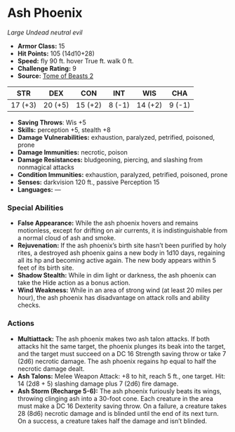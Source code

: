 # Ash Phoenix

*Large* *Undead* *neutral evil*

- **Armor Class:** 15
- **Hit Points:** 105 (14d10+28)
- **Speed:** fly 90 ft. hover True ft. walk 0 ft.
- **Challenge Rating:** 9
- **Source:** [Tome of Beasts 2](https://koboldpress.com/kpstore/product/tome-of-beasts-2-for-5th-edition/)

| STR | DEX | CON | INT | WIS | CHA |
| --- | --- | --- | --- | --- | --- |
| 17 (+3) | 20 (+5) | 15 (+2) | 8 (-1) | 14 (+2) | 9 (-1) |

- **Saving Throws**: Wis +5
- **Skills:** perception +5, stealth +8
- **Damage Vulnerabilities:** exhaustion, paralyzed, petrified, poisoned, prone
- **Damage Immunities:** necrotic, poison
- **Damage Resistances:** bludgeoning, piercing, and slashing from nonmagical attacks
- **Condition Immunities:** exhaustion, paralyzed, petrified, poisoned, prone
- **Senses:** darkvision 120 ft., passive Perception 15
- **Languages:** —
### Special Abilities
- **False Appearance:** While the ash phoenix hovers and remains motionless, except for drifting on air currents, it is indistinguishable from a normal cloud of ash and smoke.
- **Rejuvenation:** If the ash phoenix’s birth site hasn’t been purified by holy rites, a destroyed ash phoenix gains a new body in 1d10 days, regaining all its hp and becoming active again. The new body appears within 5 feet of its birth site.
- **Shadow Stealth:** While in dim light or darkness, the ash phoenix can take the Hide action as a bonus action.
- **Wind Weakness:** While in an area of strong wind (at least 20 miles per hour), the ash phoenix has disadvantage on attack rolls and ability checks.
### Actions
- **Multiattack:** The ash phoenix makes two ash talon attacks. If both attacks hit the same target, the phoenix plunges its beak into the target, and the target must succeed on a DC 16 Strength saving throw or take 7 (2d6) necrotic damage. The ash phoenix regains hp equal to half the necrotic damage dealt.
- **Ash Talons:** Melee Weapon Attack: +8 to hit, reach 5 ft., one target. Hit: 14 (2d8 + 5) slashing damage plus 7 (2d6) fire damage.
- **Ash Storm (Recharge 5-6):** The ash phoenix furiously beats its wings, throwing clinging ash into a 30-foot cone. Each creature in the area must make a DC 16 Dexterity saving throw. On a failure, a creature takes 28 (8d6) necrotic damage and is blinded until the end of its next turn. On a success, a creature takes half the damage and isn’t blinded.

